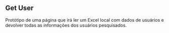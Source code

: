 ## Get User

Protótipo de uma página que irá ler um Excel local com dados de usuários e devolver todas as informações dos usuários pesquisados.

